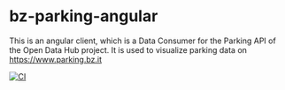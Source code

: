 # bz-parking-angular
This is an angular client, which is a Data Consumer for the Parking API of the Open Data Hub project. It is used to visualize parking data on https://www.parking.bz.it

[![CI](https://github.com/noi-techpark/bz-parking-angular/actions/workflows/ci.yml/badge.svg)](https://github.com/noi-techpark/bz-parking-angular/actions/workflows/ci.yml)


